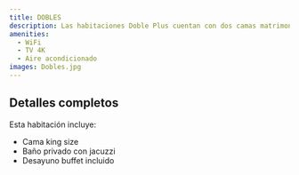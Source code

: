```yaml
---
title: DOBLES
description: Las habitaciones Doble Plus cuentan con dos camas matrimoniales y han sido recientemente remodeladas para ofrecer un espacio más amplio, fresco y acogedor, ideal tanto para viajes de negocios como familiares.
amenities:
  - WiFi
  - TV 4K
  - Aire acondicionado
images: Dobles.jpg
---
```


## Detalles completos
Esta habitación incluye:
- Cama king size
- Baño privado con jacuzzi
- Desayuno buffet incluido